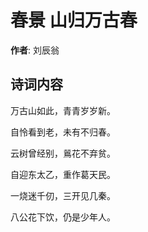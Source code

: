 # 春景 山归万古春

**作者**: 刘辰翁

## 诗词内容

万古山如此，青青岁岁新。

自怜看到老，未有不归春。

云树曾经别，鶑花不弃贫。

自迎东太乙，重作葛天民。

一烧迷千仞，三开见几秦。

八公花下饮，仍是少年人。

